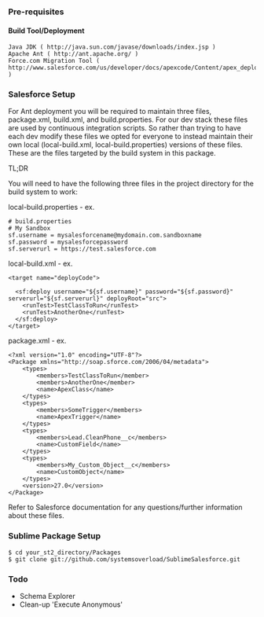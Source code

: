 ### Pre-requisites
#### Build Tool/Deployment
	Java JDK ( http://java.sun.com/javase/downloads/index.jsp )
	Apache Ant ( http://ant.apache.org/ )
	Force.com Migration Tool ( http://www.salesforce.com/us/developer/docs/apexcode/Content/apex_deploying_ant.htm )

### Salesforce Setup
For Ant deployment you will be required to maintain three files, package.xml, build.xml, and build.properties.
For our dev stack these files are used by continuous integration scripts. So rather than trying to have each dev
modify these files we opted for everyone to instead maintain their own local (local-build.xml, local-build.properties)
versions of these files. These are the files targeted by the build system in this package.

TL;DR

You will need to have the following three files in the project directory for the build system to work:

local-build.properties - ex.

```
# build.properties
# My Sandbox
sf.username = mysalesforcename@mydomain.com.sandboxname
sf.password = mysalesforcepassword
sf.serverurl = https://test.salesforce.com
```

local-build.xml - ex.
```
<target name="deployCode">

  <sf:deploy username="${sf.username}" password="${sf.password}" serverurl="${sf.serverurl}" deployRoot="src">
    <runTest>TestClassToRun</runTest>
    <runTest>AnotherOne</runTest>
  </sf:deploy>
</target>
```

package.xml - ex.
```
<?xml version="1.0" encoding="UTF-8"?>
<Package xmlns="http://soap.sforce.com/2006/04/metadata">
    <types>
        <members>TestClassToRun</member>
    	<members>AnotherOne</member>
		<name>ApexClass</name>
    </types>
    <types>
        <members>SomeTrigger</members>
        <name>ApexTrigger</name>
    </types>
    <types>
        <members>Lead.CleanPhone__c</members>
        <name>CustomField</name>
    </types>
    <types>
        <members>My_Custom_Object__c</members>
        <name>CustomObject</name>
    </types>
    <version>27.0</version>
</Package>
```

Refer to Salesforce documentation for any questions/further information about these files.

### Sublime Package Setup
```
$ cd your_st2_directory/Packages
$ git clone git://github.com/systemsoverload/SublimeSalesforce.git
```

### Todo
* Schema Explorer
* Clean-up 'Execute Anonymous'
